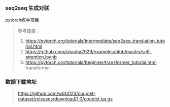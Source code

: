 ### seq2seq 生成对联
pytorch练手项目

> 参考链接：
> 1. https://pytorch.org/tutorials/intermediate/seq2seq_translation_tutorial.html
> 2. https://github.com/uhauha2929/examples/blob/master/self-attention.ipynb
> 3. https://pytorch.org/tutorials/beginner/transformer_tutorial.html transformer

### 数据下载地址
> https://github.com/wb14123/couplet-dataset/releases/download/1.0/couplet.tar.gz